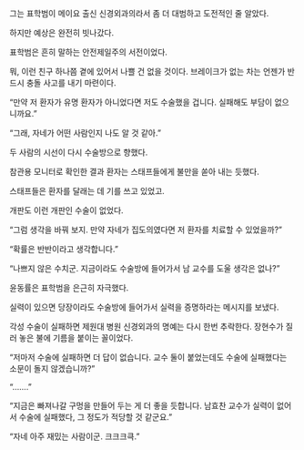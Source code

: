 그는 표학범이 메이요 출신 신경외과의라서 좀 더 대범하고 도전적인 줄 알았다.

하지만 예상은 완전히 빗나갔다.

표학범은 흔히 말하는 안전제일주의 서전이었다.

뭐, 이런 친구 하나쯤 곁에 있어서 나쁠 건 없을 것이다. 브레이크가 없는 차는 언젠가 반드시 충돌 사고를 내기 마련이다.

“만약 저 환자가 유명 환자가 아니었다면 저도 수술했을 겁니다. 실패해도 부담이 없으니까요.”

“그래, 자네가 어떤 사람인지 나도 알 것 같아.”

두 사람의 시선이 다시 수술방으로 향했다.

참관용 모니터로 확인한 결과 환자는 스태프들에게 불만을 쏟아 내는 듯했다.

스태프들은 환자를 달래는 데 기를 쓰고 있었고.

개판도 이런 개판인 수술이 없었다.

“그럼 생각을 바꿔 보지. 만약 자네가 집도의였다면 저 환자를 치료할 수 있었을까?”

“확률은 반반이라고 생각합니다.”

“나쁘지 않은 수치군. 지금이라도 수술방에 들어가서 남 교수를 도울 생각은 없나?”

윤동률은 표학범을 은근히 자극했다.

실력이 있으면 당장이라도 수술방에 들어가서 실력을 증명하라는 메시지를 보냈다.

각성 수술이 실패하면 제원대 병원 신경외과의 명예는 다시 한번 추락한다. 장현수가 질러 놓은 불에 기름을 붙이는 꼴이었다.

“저마저 수술에 실패하면 더 답이 없습니다. 교수 둘이 붙었는데도 수술에 실패했다는 소문이 돌지 않겠습니까?”

“…….”

“지금은 빠져나갈 구멍을 만들어 두는 게 더 좋을 듯합니다. 남효찬 교수가 실력이 없어서 수술에 실패했다, 그 정도가 적당할 것 같군요.”

“자네 아주 재밌는 사람이군. 크크크큭.”